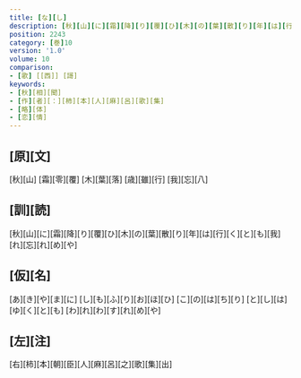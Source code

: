 ```yaml
---
title: [な][し]
description: [秋][山][に][霜][降][り][覆][ひ][木][の][葉][散][り][年][は][行][く][と][も][我][れ][忘][れ][め][や]
position: 2243
category: [巻]10
version: '1.0'
volume: 10
comparison:
- [歌] [[西]] [謌]
keywords:
- [秋][相][聞]
- [作][者][：][柿][本][人][麻][呂][歌][集]
- [略][体]
- [恋][情]
---
```


## [原][文]

[秋][山] [霜][零][覆] [木][葉][落] [歳][雖][行] [我][忘][八]

## [訓][読]

[秋][山][に][霜][降][り][覆][ひ][木][の][葉][散][り][年][は][行][く][と][も][我][れ][忘][れ][め][や]

## [仮][名]

[あ][き][や][ま][に] [し][も][ふ][り][お][ほ][ひ] [こ][の][は][ち][り] [と][し][は][ゆ][く][と][も] [わ][れ][わ][す][れ][め][や]

## [左][注]

[右][柿][本][朝][臣][人][麻][呂][之][歌][集][出]
